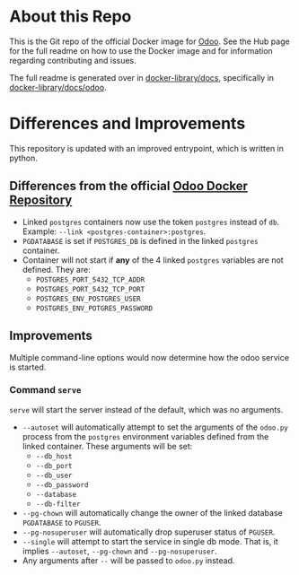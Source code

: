 About this Repo
======

This is the Git repo of the official Docker image for [Odoo](https://registry.hub.docker.com/_/odoo/). See the Hub page for the full readme on how to use the Docker image and for information regarding contributing and issues.

The full readme is generated over in [docker-library/docs](https://github.com/docker-library/docs), specifically in [docker-library/docs/odoo](https://github.com/docker-library/docs/tree/master/odoo).

# Differences and Improvements

This repository is updated with an improved entrypoint, which is written in python.

## Differences from the official [Odoo Docker Repository](https://github.com/odoo/docker)

+ Linked `postgres` containers now use the token `postgres` instead of `db`. Example: `--link <postgres-container>:postgres`.
+ `PGDATABASE` is set if `POSTGRES_DB` is defined in the linked `postgres` container.
+ Container will not start if **any** of the 4 linked `postgres` variables are not defined. They are:
  + `POSTGRES_PORT_5432_TCP_ADDR`
  + `POSTGRES_PORT_5432_TCP_PORT`
  + `POSTGRES_ENV_POSTGRES_USER`
  + `POSTGRES_ENV_POTGRES_PASSWORD`

## Improvements

Multiple command-line options would now determine how the odoo service is started.

### Command `serve`
`serve` will start the server instead of the default, which was no arguments.

+ `--autoset` will automatically attempt to set the arguments of the `odoo.py` process from the `postgres` environment variables defined from the linked container. These arguments will be set:
  + `--db_host`
  + `--db_port`
  + `--db_user`
  + `--db_password`
  + `--database`
  + `--db-filter`
+ `--pg-chown` will automatically change the owner of the linked database `PGDATABASE` to `PGUSER`.
+ `--pg-nosuperuser` will automatically drop superuser status of `PGUSER`.
+ `--single` will attempt to start the service in single db mode. That is, it implies `--autoset`, `--pg-chown` and `--pg-nosuperuser`.
+ Any arguments after `--` will be passed to `odoo.py` instead.
